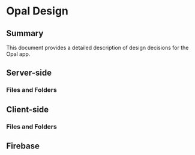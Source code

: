 # Opal Design

## Summary

This document provides a detailed description of design decisions for the Opal app.

## Server-side

### Files and Folders

## Client-side

### Files and Folders

## Firebase